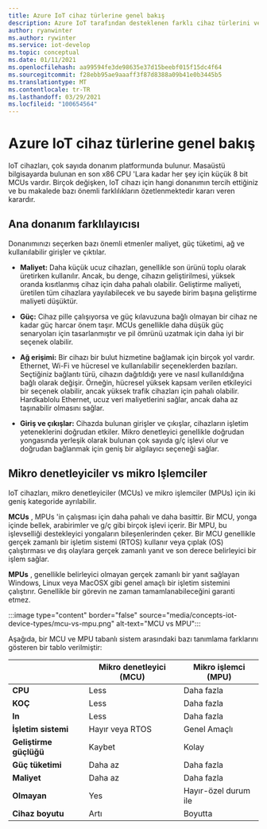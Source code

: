```yaml
---
title: Azure IoT cihaz türlerine genel bakış
description: Azure IoT tarafından desteklenen farklı cihaz türlerini ve kullanılabilir araçları öğrenin.
author: ryanwinter
ms.author: rywinter
ms.service: iot-develop
ms.topic: conceptual
ms.date: 01/11/2021
ms.openlocfilehash: aa99594fe3de98635e37d15beebf015f15dc4f64
ms.sourcegitcommit: f28ebb95ae9aaaff3f87d8388a09b41e0b3445b5
ms.translationtype: MT
ms.contentlocale: tr-TR
ms.lasthandoff: 03/29/2021
ms.locfileid: "100654564"
---
```

# <a name="overview-of-azure-iot-device-types"></a>Azure IoT cihaz türlerine genel bakış
IoT cihazları, çok sayıda donanım platformunda bulunur. Masaüstü bilgisayarda bulunan en son x86 CPU 'Lara kadar her şey için küçük 8 bit MCUs vardır. Birçok değişken, IoT cihazı için hangi donanımın tercih ettiğiniz ve bu makalede bazı önemli farklılıkların özetlenmektedir kararı veren karardır.

## <a name="key-hardware-differentiators"></a>Ana donanım farklılayıcısı
Donanımınızı seçerken bazı önemli etmenler maliyet, güç tüketimi, ağ ve kullanılabilir girişler ve çıktılar.

* **Maliyet:** Daha küçük ucuz cihazları, genellikle son ürünü toplu olarak üretirken kullanılır. Ancak, bu denge, cihazın geliştirilmesi, yüksek oranda kısıtlanmış cihaz için daha pahalı olabilir. Geliştirme maliyeti, üretilen tüm cihazlara yayılabilecek ve bu sayede birim başına geliştirme maliyeti düşüktür.

* **Güç:** Cihaz pille çalışıyorsa ve güç kılavuzuna bağlı olmayan bir cihaz ne kadar güç harcar önem taşır. MCUs genellikle daha düşük güç senaryoları için tasarlanmıştır ve pil ömrünü uzatmak için daha iyi bir seçenek olabilir.

* **Ağ erişimi:** Bir cihazı bir bulut hizmetine bağlamak için birçok yol vardır. Ethernet, Wi-Fi ve hücresel ve kullanılabilir seçeneklerden bazıları. Seçtiğiniz bağlantı türü, cihazın dağıtıldığı yere ve nasıl kullanıldığına bağlı olarak değişir. Örneğin, hücresel yüksek kapsam verilen etkileyici bir seçenek olabilir, ancak yüksek trafik cihazları için pahalı olabilir. Hardkablolu Ethernet, ucuz veri maliyetlerini sağlar, ancak daha az taşınabilir olmasını sağlar.

* **Giriş ve çıkışlar:** Cihazda bulunan girişler ve çıkışlar, cihazların işletim yeteneklerini doğrudan etkiler. Mikro denetleyici genellikle doğrudan yongasında yerleşik olarak bulunan çok sayıda g/ç işlevi olur ve doğrudan bağlanmak için geniş bir algılayıcı seçeneği sağlar.

## <a name="microcontrollers-vs-microprocessors"></a>Mikro denetleyiciler vs mikro Işlemciler
IoT cihazları, mikro denetleyiciler (MCUs) ve mikro işlemciler (MPUs) için iki geniş kategoride ayrılabilir.

**MCUs** , MPUs 'in çalışması için daha pahalı ve daha basittir. Bir MCU, yonga içinde bellek, arabirimler ve g/ç gibi birçok işlevi içerir. Bir MPU, bu işlevselliği destekleyici yongaların bileşenlerinden çeker. Bir MCU genellikle gerçek zamanlı bir işletim sistemi (RTOS) kullanır veya çıplak (OS) çalıştırması ve dış olaylara gerçek zamanlı yanıt ve son derece belirleyici bir işlem sağlar.

**MPUs** , genellikle belirleyici olmayan gerçek zamanlı bir yanıt sağlayan Windows, Linux veya MacOSX gibi genel amaçlı bir işletim sistemini çalıştırır. Genellikle bir görevin ne zaman tamamlanabileceğini garanti etmez. 

:::image type="content" border="false" source="media/concepts-iot-device-types/mcu-vs-mpu.png" alt-text="MCU vs MPU":::

Aşağıda, bir MCU ve MPU tabanlı sistem arasındaki bazı tanımlama farklarını gösteren bir tablo verilmiştir:

||Mikro denetleyici (MCU)|Mikro işlemci (MPU)|
|-|-|-|
|**CPU**| Less | Daha fazla |
|**KOÇ**| Less | Daha fazla |
|**In**| Less | Daha fazla |
|**İşletim sistemi**| Hayır veya RTOS | Genel Amaçlı |
|**Geliştirme güçlüğü**| Kaybet |  Kolay |
|**Güç tüketimi**| Daha az | Daha fazla |
|**Maliyet**| Daha az | Daha fazla |
|**Olmayan**| Yes | Hayır-özel durum ile|
|**Cihaz boyutu**| Artı | Boyutta |

